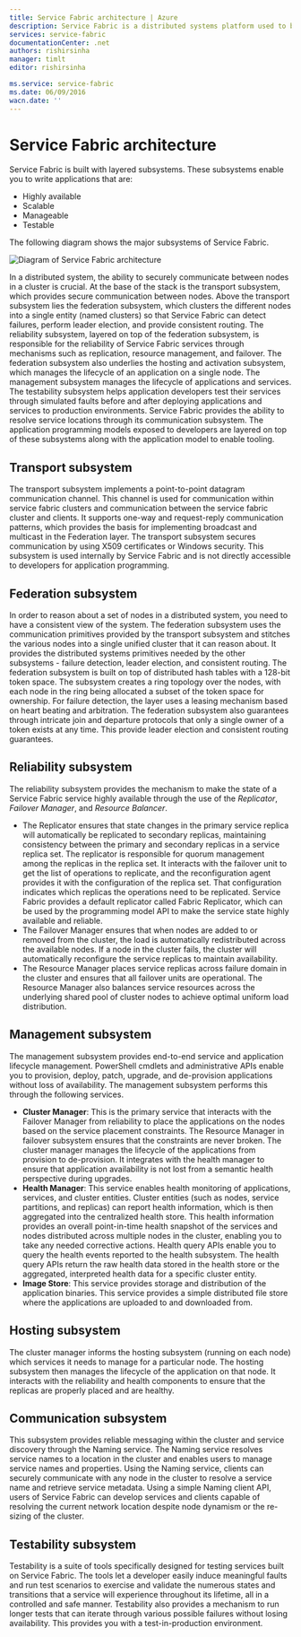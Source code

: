 ```yaml
---
title: Service Fabric architecture | Azure
description: Service Fabric is a distributed systems platform used to build scalable, reliable, and easily-managed applications for the cloud. This article shows the architecture of Service Fabric.
services: service-fabric
documentationCenter: .net
authors: rishirsinha
manager: timlt
editor: rishirsinha

ms.service: service-fabric
ms.date: 06/09/2016
wacn.date: ''
---
```


# Service Fabric architecture

Service Fabric is built with layered subsystems. These subsystems enable you to write applications that are:

* Highly available
* Scalable
* Manageable
* Testable

The following diagram shows the major subsystems of Service Fabric.

![Diagram of Service Fabric architecture](./media/service-fabric-architecture/service-fabric-architecture.png)

In a distributed system, the ability to securely communicate between nodes in a cluster is crucial. At the base of the stack is the transport subsystem, which provides secure communication between nodes. Above the transport subsystem lies the federation subsystem, which clusters the different nodes into a single entity (named clusters) so that Service Fabric can detect failures, perform leader election, and provide consistent routing. The reliability subsystem, layered on top of the federation subsystem, is responsible for the reliability of Service Fabric services through mechanisms such as replication, resource management, and failover. The federation subsystem also underlies the hosting and activation subsystem, which manages the lifecycle of an application on a single node. The management subsystem manages the lifecycle of applications and services. The testability subsystem helps application developers test their services through simulated faults before and after deploying applications and services to production environments. Service Fabric provides the ability to resolve service locations through its communication subsystem. The application programming models exposed to developers are layered on top of these subsystems along with the application model to enable tooling.

## Transport subsystem
The transport subsystem implements a point-to-point datagram communication channel. This channel is used for communication within service fabric clusters and communication between the service fabric cluster and clients. It supports one-way and request-reply communication patterns, which provides the basis for implementing broadcast and multicast in the Federation layer. The transport subsystem secures communication by using X509 certificates or Windows security. This subsystem is used internally by Service Fabric and is not directly accessible to developers for application programming.

## Federation subsystem
In order to reason about a set of nodes in a distributed system, you need to have a consistent view of the system. The federation subsystem uses the communication primitives provided by the transport subsystem and stitches the various nodes into a single unified cluster that it can reason about. It provides the distributed systems primitives needed by the other subsystems - failure detection, leader election, and consistent routing. The federation subsystem is built on top of distributed hash tables with a 128-bit token space. The subsystem creates a ring topology over the nodes, with each node in the ring being allocated a subset of the token space for ownership. For failure detection, the layer uses a leasing mechanism based on heart beating and arbitration. The federation subsystem also guarantees through intricate join and departure protocols that only a single owner of a token exists at any time. This provide leader election and consistent routing guarantees.

## Reliability subsystem
The reliability subsystem provides the mechanism to make the state of a Service Fabric service highly available through the use of the _Replicator_, _Failover Manager_, and _Resource Balancer_.

* The Replicator ensures that state changes in the primary service replica will automatically be replicated to secondary replicas, maintaining consistency between the primary and secondary replicas in a service replica set. The replicator is responsible for quorum management among the replicas in the replica set. It interacts with the failover unit to get the list of operations to replicate, and the reconfiguration agent provides it with the configuration of the replica set. That configuration indicates which replicas the operations need to be replicated. Service Fabric provides a default replicator called Fabric Replicator, which can be used by the programming model API to make the service state highly available and reliable.
* The Failover Manager ensures that when nodes are added to or removed from the cluster, the load is automatically redistributed across the available nodes. If a node in the cluster fails, the cluster will automatically reconfigure the service replicas to maintain availability.
* The Resource Manager places service replicas across failure domain in the cluster and ensures that all failover units are operational. The Resource Manager also balances service resources across the underlying shared pool of cluster nodes to achieve optimal uniform load distribution.

## Management subsystem
The management subsystem provides end-to-end service and application lifecycle management. PowerShell cmdlets and administrative APIs enable you to provision, deploy, patch, upgrade, and de-provision applications without loss of availability. The management subsystem performs this through the following services.

* **Cluster Manager**: This is the primary service that interacts with the Failover Manager from reliability to place the applications on the nodes based on the service placement constraints. The Resource Manager in failover subsystem ensures that the constraints are never broken. The cluster manager manages the lifecycle of the applications from provision to de-provision. It integrates with the health manager to ensure that application availability is not lost from a semantic health perspective during upgrades.
* **Health Manager**: This service enables health monitoring of applications, services, and cluster entities. Cluster entities (such as nodes, service partitions, and replicas) can report health information, which is then aggregated into the centralized health store. This health information provides an overall point-in-time health snapshot of the services and nodes distributed across multiple nodes in the cluster, enabling you to take any needed corrective actions. Health query APIs enable you to query the health events reported to the health subsystem. The health query APIs return the raw health data stored in the health store or the aggregated, interpreted health data for a specific cluster entity.
* **Image Store**: This service provides storage and distribution of the application binaries. This service provides a simple distributed file store where the applications are uploaded to and downloaded from.

## Hosting subsystem
The cluster manager informs the hosting subsystem (running on each node) which services it needs to manage for a particular node. The hosting subsystem then manages the lifecycle of the application on that node. It interacts with the reliability and health components to ensure that the replicas are properly placed and are healthy.

## Communication subsystem
This subsystem provides reliable messaging within the cluster and service discovery through the Naming service. The Naming service resolves service names to a location in the cluster and enables users to manage service names and properties. Using the Naming service, clients can securely communicate with any node in the cluster to resolve a service name and retrieve service metadata. Using a simple Naming client API, users of Service Fabric can develop services and clients capable of resolving the current network location despite node dynamism or the re-sizing of the cluster.

## Testability subsystem
Testability is a suite of tools specifically designed for testing services built on Service Fabric. The tools let a developer easily induce meaningful faults and run test scenarios to exercise and validate the numerous states and transitions that a service will experience throughout its lifetime, all in a controlled and safe manner. Testability also provides a mechanism to run longer tests that can iterate through various possible failures without losing availability. This provides you with a test-in-production environment.